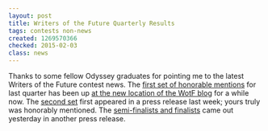 ```yaml
---
layout: post
title: Writers of the Future Quarterly Results
tags: contests non-news
created: 1269570366
checked: 2015-02-03
class: news
---
```

Thanks to some fellow Odyssey graduates for pointing me to the latest Writers of the Future contest news.  The [first set of honorable mentions](http://wotfblog.blogspot.com/2010/03/1st-set-of-honorable-mentions-for-1st.html) for last quarter has been up [at the new location of the WotF blog](http://wotfblog.blogspot.com/) for a while now.  The [second set](http://wotfblog.blogspot.com/2010/03/2nd-set-of-honorable-mentions-for-1st.html) first appeared in a press release <!-- http://www.earthtimes.org/articles/show/second-round-of-honorable-mentions,1211932.shtml --> last week; yours truly was honorably mentioned.  The [semi-finalists and finalists](http://wotfblog.blogspot.com/2010/03/first-quarter-semi-finalists-and.html) came out yesterday in another press release. <!-- http://www.your-story.org/finalists-announced-in-1st-quarter-2010-of-l-ron-hubbards-international-contest-for-writers-153490/ -->
